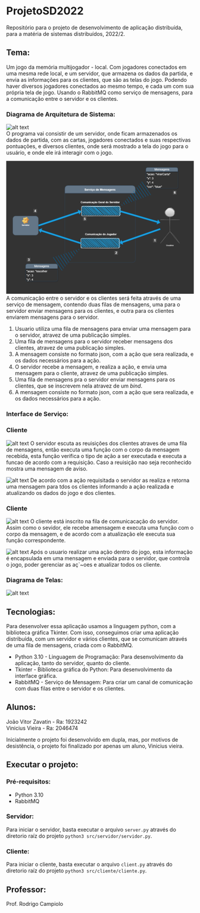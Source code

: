 # ProjetoSD2022
Repositório para o projeto de desenvolvimento de aplicação distribuída, para a matéria de sistemas distribuídos, 2022/2.

## Tema:
Um jogo da memória multijogador - local. Com jogadores conectados em uma mesma rede local, e um servidor, que armazena os dados da partida, e envia as informações para os clientes, que são as telas do jogo. Podendo haver diversos jogadores conectados ao mesmo tempo, e cada um com sua própria tela de jogo. Usando o RabbitMQ como serviço de mensagens, para a comunicação entre o servidor e os clientes.   
   
### Diagrama de Arquitetura de Sistema:
![alt text](https://github.com/Vanakaus/ProjetoSD2022/blob/main/images/ArquiteturaSist.png?raw=true "Arquitetura do Sistema")   
O programa vai consistir de um servidor, onde ficam armazenados os dados de partida, com as cartas, jogadores conectados e suas respectivas pontuações, e diversos clientes, onde será mostrado a tela do jogo para o usuário, e onde ele irá interagir com o jogo.  

![alt text](https://github.com/Vanakaus/ProjetoSD2022/blob/main/images/ArquiteturaNet.png?raw=true "Arquitetura da Rede")   
A comunicação entre o servidor e os clientes será feita através de uma serviço de mensagem, contendo duas filas de mensagens, uma para o servidor enviar mensagens para os clientes, e outra para os clientes enviarem mensagens para o servidor.

1. Usuario utiliza uma fila de mensagens para enviar uma mensagem para o servidor, atravez de uma publicação simples.
2. Uma fila de mensagens para o servidor receber mensagens dos clientes, atravez de uma publicação simples.
3. A mensagem consiste no formato json, com a ação que sera realizada, e os dados necessários para a ação.
4. O servidor recebe a mensagem, e realiza a ação, e envia uma mensagem para o cliente, atravez de uma publicação simples.
5. Uma fila de mensagens pra o servidor enviar mensagens para os clientes, que se inscrevem nela atravez de um *bind*.
6. A mensagem consiste no formato json, com a ação que sera realizada, e os dados necessários para a ação.

### Interface de Serviço:   

### Cliente
![alt text](https://github.com/Vanakaus/ProjetoSD2022/blob/main/images/InterfaceDeServicoCom.png?raw=true "Telas")
O servidor escuta as reuisições dos clientes atraves de uma fila de mensagens, então executa uma função com o corpo da mensagem recebida, esta função verifica o tipo de ação a ser executada e executa a funcao de acordo com a requisição. Caso a reuisição nao seja reconhecido mostra uma mensagem de aviso.

![alt text](https://github.com/Vanakaus/ProjetoSD2022/blob/main/images/InterfaceDeServicoTela.png?raw=true "Telas")
De acordo com a ação requisitada o servidor as realiza e retorna uma mensagem para tdos os clientes informando a ação realizada e atualizando os dados do jogo e dos clientes.  

### Cliente
![alt text](https://github.com/Vanakaus/ProjetoSD2022/blob/main/images/InterfaceDeServicoComCliente.png?raw=true "Telas")
O cliente está inscrito na fila de comunicacação do servidor. Assim como o sevidor, ele recebe amensagem e executa uma função com o corpo da mensagem, e de acordo com a atualização ele executa sua função correspondente. 

![alt text](https://github.com/Vanakaus/ProjetoSD2022/blob/main/images/InterfaceDeServicoTelaCliente.png?raw=true "Telas")
Após o usuario realizar uma ação dentro do jogo, esta informação é encapsulada em uma mensagem e enviada para o servidor, que controla o jogo, poder gerenciar as aç`~oes e atualizar todos os cliente.

### Diagrama de Telas:   
![alt text](https://github.com/Vanakaus/ProjetoSD2022/blob/main/images/Telas.png?raw=true "Telas")

## Tecnologias: 
Para desenvolver essa aplicação usamos a linguagem python, com a biblioteca gráfica Tkinter. Com isso, conseguimos criar uma aplicação distribuída, com um servidor e vários clientes, que se comunicam através de uma fila de mensagens, criada com o RabbitMQ.

* Python 3.10 - Linguagem de Programação: Para desenvolvimento da aplicação, tanto do servidor, quanto do cliente.
* Tkinter - Biblioteca gráfica do Python: Para desenvolvimento da interface gráfica.
* RabbitMQ - Serviço de Mensagem: Para criar um canal de comunicação com duas filas entre o servidor e os clientes.

## Alunos: 
João Vitor Zavatin - Ra: 1923242  
Vinicius Vieira - Ra: 2046474  
  
Inicialmente o projeto foi desenvolvido em dupla, mas, por motivos de desistência, o projeto foi finalizado por apenas um aluno, Vinicius vieira.

## Executar o projeto:
### Pré-requisitos:
- Python 3.10
- RabbitMQ

### Servidor:
Para iniciar o servidor, basta executar o arquivo `server.py` através do diretorio raíz do projeto `python3 src/servidor/servidor.py`.

### Cliente:
Para iniciar o cliente, basta executar o arquivo `client.py` através do diretorio raíz do projeto `python3 src/cliente/cliente.py`.
  

## Professor:
Prof. Rodrigo Campiolo
